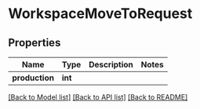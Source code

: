 # WorkspaceMoveToRequest


## Properties
Name | Type | Description | Notes
------------ | ------------- | ------------- | -------------
**production** | **int** |  | 

[[Back to Model list]](../#documentation-for-models) [[Back to API list]](../#documentation-for-api-endpoints) [[Back to README]](../)


